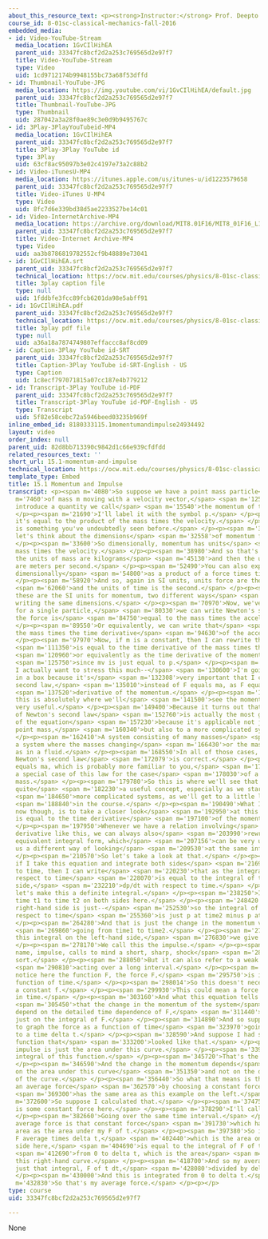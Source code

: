 ```yaml
---
about_this_resource_text: <p><strong>Instructor:</strong> Prof. Deepto Chakrabarty</p>
course_id: 8-01sc-classical-mechanics-fall-2016
embedded_media:
- id: Video-YouTube-Stream
  media_location: 1GvCIlHihEA
  parent_uid: 33347fc8bcf2d2a253c769565d2e97f7
  title: Video-YouTube-Stream
  type: Video
  uid: 1cd9712174b9948155bc73a68f53dffd
- id: Thumbnail-YouTube-JPG
  media_location: https://img.youtube.com/vi/1GvCIlHihEA/default.jpg
  parent_uid: 33347fc8bcf2d2a253c769565d2e97f7
  title: Thumbnail-YouTube-JPG
  type: Thumbnail
  uid: 287042a3a28f0ae89c3e0d9b9495767c
- id: 3Play-3PlayYouTubeid-MP4
  media_location: 1GvCIlHihEA
  parent_uid: 33347fc8bcf2d2a253c769565d2e97f7
  title: 3Play-3Play YouTube id
  type: 3Play
  uid: 63cf8ac95097b3e02c4197e73a2c88b2
- id: Video-iTunesU-MP4
  media_location: https://itunes.apple.com/us/itunes-u/id1223579658
  parent_uid: 33347fc8bcf2d2a253c769565d2e97f7
  title: Video-iTunes U-MP4
  type: Video
  uid: 8fc7d6e339bd38d5ae2233527be14c01
- id: Video-InternetArchive-MP4
  media_location: https://archive.org/download/MIT8.01F16/MIT8_01F16_L15v01_360p.mp4
  parent_uid: 33347fc8bcf2d2a253c769565d2e97f7
  title: Video-Internet Archive-MP4
  type: Video
  uid: aa3b8786819782552cf9b48889e73041
- id: 1GvCIlHihEA.srt
  parent_uid: 33347fc8bcf2d2a253c769565d2e97f7
  technical_location: https://ocw.mit.edu/courses/physics/8-01sc-classical-mechanics-fall-2016/week-5-momentum-and-impulse/15.1-momentum-and-impulse/15.1-momentum-and-impulse/1GvCIlHihEA.srt
  title: 3play caption file
  type: null
  uid: 1fddbfe3fcc89fcb6201da98e5abff91
- id: 1GvCIlHihEA.pdf
  parent_uid: 33347fc8bcf2d2a253c769565d2e97f7
  technical_location: https://ocw.mit.edu/courses/physics/8-01sc-classical-mechanics-fall-2016/week-5-momentum-and-impulse/15.1-momentum-and-impulse/15.1-momentum-and-impulse/1GvCIlHihEA.pdf
  title: 3play pdf file
  type: null
  uid: a36a18a7874749807effaccc8af8cd09
- id: Caption-3Play YouTube id-SRT
  parent_uid: 33347fc8bcf2d2a253c769565d2e97f7
  title: Caption-3Play YouTube id-SRT-English - US
  type: Caption
  uid: 1c8ecf797071815a07cc187e4b779212
- id: Transcript-3Play YouTube id-PDF
  parent_uid: 33347fc8bcf2d2a253c769565d2e97f7
  title: Transcript-3Play YouTube id-PDF-English - US
  type: Transcript
  uid: 5f82e58cebc72a5946beed03235b969f
inline_embed_id: 8180333115.1momentumandimpulse24934492
layout: video
order_index: null
parent_uid: 82d8bb713390c9842d1c66e939cfdfdd
related_resources_text: ''
short_url: 15.1-momentum-and-impulse
technical_location: https://ocw.mit.edu/courses/physics/8-01sc-classical-mechanics-fall-2016/week-5-momentum-and-impulse/15.1-momentum-and-impulse/15.1-momentum-and-impulse
template_type: Embed
title: 15.1 Momentum and Impulse
transcript: <p><span m='4080'>So suppose we have a point mass particle</span> <span
  m='7460'>of mass m moving with a velocity vector,</span> <span m='12560'>v. We can
  introduce a quantity we call</span> <span m='15540'>the momentum of that particle.</span>
  </p><p><span m='21690'>I'll label it with the symbol p.</span> </p><p><span m='24400'>And
  it's equal to the product of the mass times the velocity.</span> </p><p><span m='28810'>This
  is something you've undoubtedly seen before.</span> </p><p><span m='30960'>Now,
  let's think about the dimensions</span> <span m='32558'>of momentum for a moment.</span>
  </p><p><span m='33600'>So dimensionally, momentum has units</span> <span m='37010'>of
  mass times the velocity.</span> </p><p><span m='38980'>And so that's in SI units,
  the units of mass are kilograms</span> <span m='45130'>and then the units of velocity
  are meters per second.</span> </p><p><span m='52490'>You can also express momentum
  dimensionally</span> <span m='54800'>as a product of a force times time.</span>
  </p><p><span m='58920'>And so, again in SI units, units force are the Newton</span>
  <span m='62060'>and the units of time is the second.</span> </p><p><span m='64670'>So
  these are the SI units for momentum, two different ways</span> <span m='67210'>of
  writing the same dimensions.</span> </p><p><span m='70970'>Now, we've seen that
  for a single particle,</span> <span m='80330'>we can write Newton's second law as
  the force is</span> <span m='84750'>equal to the mass times the acceleration.</span>
  </p><p><span m='89550'>Or equivalently, we can write that</span> <span m='91190'>as
  the mass times the time derivative</span> <span m='94630'>of the acceleration, dv/dt.</span>
  </p><p><span m='97970'>Now, if m is a constant, then I can rewrite this as F</span>
  <span m='111350'>is equal to the time derivative of the mass times the velocity,</span>
  <span m='120960'>or equivalently as the time derivative of the momentum,</span>
  <span m='125750'>since mv is just equal to p.</span> </p><p><span m='128759'>So
  I actually want to stress this much--</span> <span m='130600'>I'm going to put it
  in a box because it's</span> <span m='132308'>very important that I can write Newton's
  second law,</span> <span m='135010'>instead of F equals ma, as F equals the time</span>
  <span m='137520'>derivative of the momentum.</span> </p><p><span m='140084'>And
  this is absolutely where we'll</span> <span m='141500'>see the momentum becomes
  very useful.</span> </p><p><span m='149400'>Because it turns out that this form
  of Newton's second law</span> <span m='152760'>is actually the most general form
  of the equation</span> <span m='157230'>because it's applicable not just to a single
  point mass,</span> <span m='160340'>but also to a more complicated system.</span>
  </p><p><span m='162410'>A system consisting of many masses</span> <span m='164540'>or
  a system where the masses changing</span> <span m='166430'>or the masses flowing,
  as in a fluid.</span> </p><p><span m='168550'>In all of those cases, this form of
  Newton's second law</span> <span m='172079'>is correct.</span> </p><p><span m='172940'>F
  equals ma, which is probably more familiar to you,</span> <span m='175710'>is actually
  a special case of this law for the case</span> <span m='178030'>of a single point
  mass.</span> </p><p><span m='179780'>So this is where we'll see that momentum is
  quite</span> <span m='182230'>a useful concept, especially as we start considering</span>
  <span m='184650'>more complicated systems, as we'll get to a little later</span>
  <span m='188840'>in the course.</span> </p><p><span m='190490'>What I want to do
  now though, is to take a closer look</span> <span m='192950'>at this equation, force
  is equal to the time derivative</span> <span m='197100'>of the momentum.</span>
  </p><p><span m='197950'>Whenever we have a relation involving</span> <span m='200480'>a
  derivative like this, we can always also</span> <span m='203990'>rewrite it in an
  equivalent integral form, which</span> <span m='207156'>can be very useful and give
  us a different way of looking</span> <span m='209530'>at the same information.</span>
  </p><p><span m='210570'>So let's take a look at that.</span> </p><p><span m='213550'>So
  if I take this equation and integrate both sides</span> <span m='216940'>with respect
  to time, then I can write</span> <span m='220230'>that as the integral of F with
  respect to time</span> <span m='228070'>is equal to the integral of the right-hand
  side,</span> <span m='232210'>dp/dt with respect to time.</span> </p><p><span m='236542'>Now,
  let's make this a definite integral.</span> </p><p><span m='238250'>I'll go from
  time t1 to time t2 on both sides here.</span> </p><p><span m='248420'>Now, this
  right-hand side is just--</span> <span m='252530'>so the integral of dp/dt with
  respect to time</span> <span m='255360'>is just p at time2 minus p at time1.</span>
  </p><p><span m='264280'>And that is just the change in the momentum vector</span>
  <span m='269860'>going from time1 to time2.</span> </p><p><span m='274220'>Now,
  this integral on the left-hand side,</span> <span m='276830'>we give a special name.</span>
  </p><p><span m='278170'>We call this the impulse.</span> </p><p><span m='282870'>This
  name, impulse, calls to mind a short, sharp, shock</span> <span m='287280'>of some
  sort.</span> </p><p><span m='288050'>But it can also refer to a weak force</span>
  <span m='290810'>acting over a long interval.</span> </p><p><span m='292590'>And
  notice here the function F, the force F,</span> <span m='295750'>is in general a
  function of time.</span> </p><p><span m='298014'>So this doesn't necessarily mean
  a constant f.</span> </p><p><span m='299930'>This could mean a force that's varying
  in time.</span> </p><p><span m='303160'>And what this equation tells us is</span>
  <span m='305450'>that the change in the momentum of the system</span> <span m='308170'>doesn't
  depend on the detailed time dependence of F,</span> <span m='311440'>but rather
  just on the integral of F.</span> </p><p><span m='314890'>And so suppose I were
  to graph the force as a function of time</span> <span m='323970'>going from time0
  to a time delta t.</span> </p><p><span m='328590'>And suppose I had some complicated
  function that</span> <span m='333200'>looked like that.</span> </p><p><span m='336610'>The
  impulse is just the area under this curve.</span> </p><p><span m='339970'>It's the
  integral of this function.</span> </p><p><span m='345720'>That's the impulse.</span>
  </p><p><span m='346590'>And the change in the momentum depends</span> <span m='349080'>only
  on the area under this curve</span> <span m='351350'>and not on the detailed shape
  of the curve.</span> </p><p><span m='356440'>So what that means is that I can define
  an average force</span> <span m='362570'>by choosing a constant force that</span>
  <span m='369300'>has the same area as this example on the left.</span> </p><p><span
  m='372600'>So suppose I calculated that.</span> </p><p><span m='374750'>And there
  is some constant force here.</span> </p><p><span m='378290'>I'll call this F average.</span>
  </p><p><span m='382660'>Going over the same time interval.</span> </p><p><span m='388910'>The
  average force is that constant force</span> <span m='391730'>which has the same
  area as the area under my F of t.</span> </p><p><span m='397380'>So in other words,
  F average times delta t,</span> <span m='402440'>which is the area on the right-hand
  side here,</span> <span m='404690'>is equal to the integral of F of t dt integrated</span>
  <span m='412690'>from 0 to delta t, which is the area</span> <span m='417370'>under
  this right-hand curve.</span> </p><p><span m='418700'>And so my average force is
  just that integral, F of t dt,</span> <span m='428080'>divided by delta t.</span>
  </p><p><span m='430000'>And this is integrated from 0 to delta t.</span> </p><p><span
  m='432830'>So that's my average force.</span> </p><p></p>
type: course
uid: 33347fc8bcf2d2a253c769565d2e97f7

---
```

None
